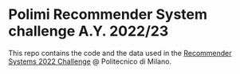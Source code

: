 # Polimi Recommender System challenge A.Y. 2022/23

This repo contains the code and the data used in the [Recommender Systems 2022 Challenge]([https://my-org.github.io/repo/](https://www.kaggle.com/competitions/recommender-system-2022-challenge-polimi/overview))  @ Politecnico di Milano.
